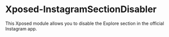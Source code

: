 # Xposed-InstagramSectionDisabler
This Xposed module allows you to disable the Explore section in the official Instagram app.
